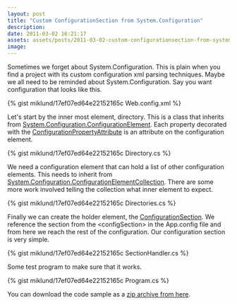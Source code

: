 ```yaml
---
layout: post
title: "Custom ConfigurationSection from System.Configuration"
description:
date: 2011-03-02 16:21:17
assets: assets/posts/2011-03-02-custom-configurationsection-from-system-configuration
image: 
---
```


Sometimes we forget about System.Configuration. This is plain when you find a project with its custom configuration xml parsing techniques. Maybe we all need to be reminded about System.Configuration.  Say you want configuration that looks like this.

{% gist miklund/17ef07ed64e22152165c Web.config.xml %}

Let's start by the inner most element, directory. This is a class that inherits from [System.Configuration.ConfigurationElement](http://msdn.microsoft.com/en-us/library/system.configuration.configurationelement.aspx). Each property decorated with the [ConfigurationPropertyAttribute](http://msdn.microsoft.com/en-us/library/system.configuration.configurationpropertyattribute.aspx) is an attribute on the configuration element.

{% gist miklund/17ef07ed64e22152165c Directory.cs %}

We need a configuration element that can hold a list of other configuration elements. This needs to inherit from [System.Configuration.ConfigurationElementCollection](http://msdn.microsoft.com/en-us/library/system.configuration.configurationelementcollection.aspx). There are some more work involved telling the collection what inner element to expect.

{% gist miklund/17ef07ed64e22152165c Directories.cs %}

Finally we can create the holder element, the [ConfigurationSection](http://msdn.microsoft.com/en-us/library/system.configuration.configurationsection.aspx). We reference the section from the &lt;configSection&gt; in the App.config file and from here we reach the rest of the configuration. Our configuration section is very simple.

{% gist miklund/17ef07ed64e22152165c SectionHandler.cs %}

Some test program to make sure that it works.

{% gist miklund/17ef07ed64e22152165c Program.cs %}

You can download the code sample as a [zip archive from here](/assets/posts/2011-03-02-custom-configurationsection-from-system-configuration/LiteMedia.ExampleConfiguration.zip "zip archive of custom configuration section from system configuration").
